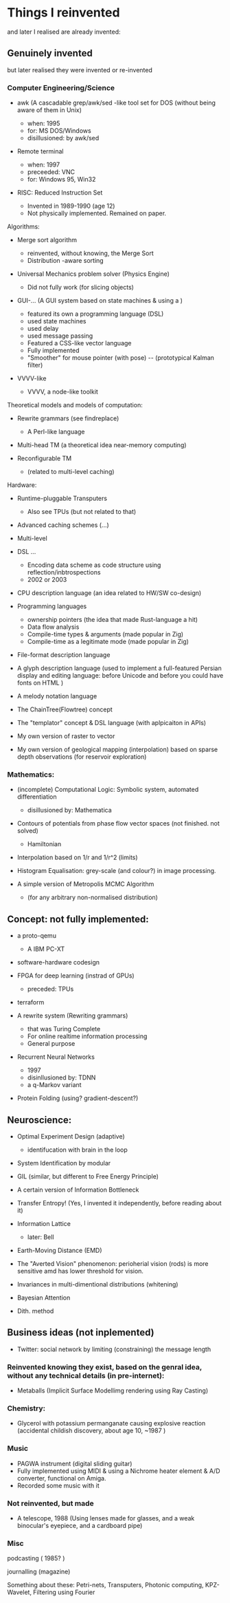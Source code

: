# Things I reinvented

and later I realised are already invented:

## Genuinely invented
but later realised they were invented or re-invented

### Computer Engineering/Science
* awk (A cascadable grep/awk/sed -like tool set for DOS (without being aware of them in Unix)
    * when: 1995
    * for: MS DOS/Windows
    * disillusioned: by awk/sed

* Remote terminal
    * when: 1997
    * preceeded: VNC
    * for: Windows 95, Win32
* RISC: Reduced Instruction Set
   * Invented in 1989-1990 (age 12)
   * Not physically implemented. Remained on paper.

Algorithms:

* Merge sort algorithm
    * reinvented, without knowing, the Merge Sort
    * Distribution -aware sorting

* Universal Mechanics problem solver (Physics Engine)
   * Did not fully work (for slicing objects)

* GUI-... (A GUI system based on state machines & using a )
   * featured its own a programming language (DSL)
   * used state machines
   * used delay
   * used message passing
   * Featured a CSS-like vector language
   * Fully implemented
   * "Smoother" for mouse pointer (with pose) -- (prototypical Kalman filter)

* VVVV-like
   * VVVV, a node-like toolkit

Theoretical models and models of computation:

* Rewrite grammars (see findreplace)
   * A Perl-like language

* Multi-head TM (a theoretical idea near-memory computing)

* Reconfigurable TM
   * (related to multi-level caching)

Hardware:

* Runtime-pluggable Transputers
   * Also see TPUs (but not related to that)

* Advanced caching schemes (...)
* Multi-level

  
* DSL ...
   * Encoding data scheme as code structure using reflection/inbtrospections
   * 2002 or 2003

* CPU description language (an idea related to HW/SW co-design)

* Programming languages
   * ownership pointers (the idea that made Rust-language a hit)
   * Data flow analysis
   * Compile-time types & arguments (made popular in Zig)
   * Compile-time as a legitimate mode (made popular in Zig)
 
* File-format description language
* A glyph description language (used to implement a full-featured Persian display and editing language: before Unicode and before you could have fonts on HTML )
* A melody notation language

* The ChainTree(Flowtree) concept
* The "templator" concept & DSL language (with aplpicaiton in APIs)

* My own version of raster to vector
* My own version of geological mapping (interpolation) based on sparse depth observations (for reservoir exploration)

### Mathematics:
* (incomplete) Computational Logic: Symbolic system, automated differentiation
   * disillusioned by: Mathematica
* Contours of potentials from phase flow vector spaces (not finished. not solved)
   * Hamiltonian

* Interpolation based on 1/r and 1/r^2 (limits)

* Histogram Equalisation: grey-scale (and colour?) in image processing.

* A simple version of Metropolis MCMC Algorithm
   * (for any arbitrary non-normalised distribution)


## Concept: not fully implemented:

* a proto-qemu
   * A IBM PC-XT

* software-hardware codesign
* FPGA for deep learning (instrad of GPUs)
   * preceded: TPUs
* terraform

* A rewrite system (Rewriting grammars)
   * that was Turing Complete
   * For online realtime information processing
   * General purpose

* Recurrent Neural Networks
   * 1997
   * disinllusioned by: TDNN
   * a q-Markov variant

* Protein Folding (using? gradient-descent?)

## Neuroscience:
* Optimal Experiment Design (adaptive)
    * identifucation with brain in the loop
* System Identification by modular
* GIL (similar, but different to Free Energy Principle)
* A certain version of Information Bottleneck
* Transfer Entropy!
(Yes, I invented it independently, before reading about it)
* Information Lattice
   * later: Bell

* Earth-Moving Distance (EMD)

* The "Averted Vision" phenomenon: perioherial vision (rods) is more sensitive amd has lower threshold for vision.


* Invariances in multi-dimentional distributions (whitening)

* Bayesian Attention
* Dith. method


## Business ideas (not inplemented)
* Twitter: social network by limiting (constraining) the message length

### Reinvented knowing they exist, based on the genral idea, without any technical details (in pre-internet):
* Metaballs (Implicit Surface Modellimg rendering using Ray Casting)

### Chemistry:
* Glycerol with potassium permanganate causing explosive reaction
(accidental childish discovery, about age 10, ~1987 )

### Music
* PAGWA instrument (digital sliding guitar)
* Fully implemented using MIDI & using a Nichrome heater element & A/D converter, functional on Amiga.
* Recorded some music with it


### Not reinvented, but made
* A telescope, 1988 (Using lenses made for glasses, and a weak binocular's eyepiece, and a cardboard pipe)

### Misc
podcasting
( 1985? )

journalling (magazine)

Something about these: Petri-nets, Transputers, Photonic computing, KPZ-Wavelet, Filtering using Fourier
